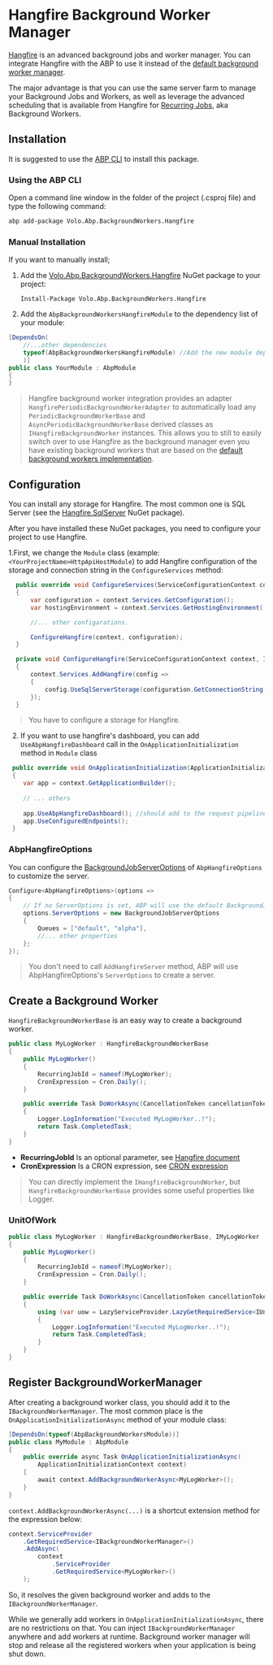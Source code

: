 # Hangfire Background Worker Manager

[Hangfire](https://www.hangfire.io/) is an advanced background jobs and worker manager. You can integrate Hangfire with the ABP to use it instead of the [default background worker manager](../background-workers).

The major advantage is that you can use the same server farm to manage your Background Jobs and Workers, as well as leverage the advanced scheduling that is available from Hangfire for [Recurring Jobs](https://docs.hangfire.io/en/latest/background-methods/performing-recurrent-tasks.html?highlight=recurring), aka Background Workers.

## Installation

It is suggested to use the [ABP CLI](../../../cli) to install this package.

### Using the ABP CLI

Open a command line window in the folder of the project (.csproj file) and type the following command:

````bash
abp add-package Volo.Abp.BackgroundWorkers.Hangfire
````

### Manual Installation

If you want to manually install;

1. Add the [Volo.Abp.BackgroundWorkers.Hangfire](https://www.nuget.org/packages/Volo.Abp.BackgroundWorkers.Hangfire) NuGet package to your project:

   ````
   Install-Package Volo.Abp.BackgroundWorkers.Hangfire
   ````

2. Add the `AbpBackgroundWorkersHangfireModule` to the dependency list of your module:

````csharp
[DependsOn(
    //...other dependencies
    typeof(AbpBackgroundWorkersHangfireModule) //Add the new module dependency
    )]
public class YourModule : AbpModule
{
}
````

> Hangfire background worker integration provides an adapter `HangfirePeriodicBackgroundWorkerAdapter` to automatically load any `PeriodicBackgroundWorkerBase` and `AsyncPeriodicBackgroundWorkerBase` derived classes as `IHangfireBackgroundWorker` instances. This allows you to still to easily switch over to use Hangfire as the background manager even you have existing background workers that are based on the [default background workers implementation](../background-workers).

## Configuration

You can install any storage for Hangfire. The most common one is SQL Server (see the [Hangfire.SqlServer](https://www.nuget.org/packages/Hangfire.SqlServer) NuGet package).

After you have installed these NuGet packages, you need to configure your project to use Hangfire.

1.First, we change the `Module` class (example: `<YourProjectName>HttpApiHostModule`) to add Hangfire configuration of the storage and connection string in the `ConfigureServices` method:

````csharp
  public override void ConfigureServices(ServiceConfigurationContext context)
  {
      var configuration = context.Services.GetConfiguration();
      var hostingEnvironment = context.Services.GetHostingEnvironment();

      //... other configarations.

      ConfigureHangfire(context, configuration);
  }

  private void ConfigureHangfire(ServiceConfigurationContext context, IConfiguration configuration)
  {
      context.Services.AddHangfire(config =>
      {
          config.UseSqlServerStorage(configuration.GetConnectionString("Default"));
      });
  }
````

> You have to configure a storage for Hangfire.

2. If you want to use hangfire's dashboard, you can add `UseAbpHangfireDashboard` call in the `OnApplicationInitialization` method in `Module` class

````csharp
 public override void OnApplicationInitialization(ApplicationInitializationContext context)
 {
    var app = context.GetApplicationBuilder();
            
    // ... others
    
    app.UseAbpHangfireDashboard(); //should add to the request pipeline before the app.UseConfiguredEndpoints()
    app.UseConfiguredEndpoints();
 }
````

### AbpHangfireOptions

You can configure the [BackgroundJobServerOptions](https://api.hangfire.io/html/T_Hangfire_BackgroundJobServerOptions.htm) of `AbpHangfireOptions` to customize the server.

````csharp
Configure<AbpHangfireOptions>(options =>
{
    // If no ServerOptions is set, ABP will use the default BackgroundJobServerOptions instance.
    options.ServerOptions = new BackgroundJobServerOptions
    {
        Queues = ["default", "alpha"],
        //... other properties
    };
});
````

> You don't need to call `AddHangfireServer` method, ABP will use AbpHangfireOptions's `ServerOptions` to create a server.

## Create a Background Worker

`HangfireBackgroundWorkerBase` is an easy way to create a background worker.

```` csharp
public class MyLogWorker : HangfireBackgroundWorkerBase
{
    public MyLogWorker()
    {
        RecurringJobId = nameof(MyLogWorker);
        CronExpression = Cron.Daily();
    }

    public override Task DoWorkAsync(CancellationToken cancellationToken = default)
    {
        Logger.LogInformation("Executed MyLogWorker..!");
        return Task.CompletedTask;
    }
}
````

* **RecurringJobId** Is an optional parameter, see [Hangfire document](https://docs.hangfire.io/en/latest/background-methods/performing-recurrent-tasks.html)
* **CronExpression** Is a CRON expression, see [CRON expression](https://en.wikipedia.org/wiki/Cron#CRON_expression)

> You can directly implement the `IHangfireBackgroundWorker`, but `HangfireBackgroundWorkerBase` provides some useful properties like Logger.

### UnitOfWork

```csharp
public class MyLogWorker : HangfireBackgroundWorkerBase, IMyLogWorker
{
    public MyLogWorker()
    {
        RecurringJobId = nameof(MyLogWorker);
        CronExpression = Cron.Daily();
    }

    public override Task DoWorkAsync(CancellationToken cancellationToken = default)
    {
        using (var uow = LazyServiceProvider.LazyGetRequiredService<IUnitOfWorkManager>().Begin())
        {
            Logger.LogInformation("Executed MyLogWorker..!");
            return Task.CompletedTask;
        }
    }
}
```

## Register BackgroundWorkerManager

After creating a background worker class, you should add it to the `IBackgroundWorkerManager`. The most common place is the `OnApplicationInitializationAsync` method of your module class:

```` csharp
[DependsOn(typeof(AbpBackgroundWorkersModule))]
public class MyModule : AbpModule
{
    public override async Task OnApplicationInitializationAsync(
        ApplicationInitializationContext context)
    {
        await context.AddBackgroundWorkerAsync<MyLogWorker>();
    }
}
````

`context.AddBackgroundWorkerAsync(...)` is a shortcut extension method for the expression below:

```` csharp
context.ServiceProvider
    .GetRequiredService<IBackgroundWorkerManager>()
    .AddAsync(
        context
            .ServiceProvider
            .GetRequiredService<MyLogWorker>()
    );
````

So, it resolves the given background worker and adds to the `IBackgroundWorkerManager`.

While we generally add workers in `OnApplicationInitializationAsync`, there are no restrictions on that. You can inject `IBackgroundWorkerManager` anywhere and add workers at runtime. Background worker manager will stop and release all the registered workers when your application is being shut down.
